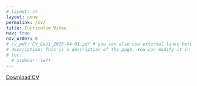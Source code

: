 ```yaml
---
# layout: cv
layout: none
permalink: /cv/
title: Curriculum Vitae
nav: true
nav_order: 8
# cv_pdf: CV_Gazi_2025-04-01.pdf # you can also use external links here
# description: This is a description of the page. You can modify it in '_pages/cv.md'. You can also change or remove the top pdf download button.
# toc:
  # sidebar: left
---
```


<a href="/assets/pdf/CV_Gazi_2025-05-09.pdf" target="_blank">Download CV</a>
<script>
  window.location.href = "/assets/pdf/CV_Gazi_2025-05-09.pdf";
</script>